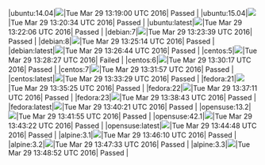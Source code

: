 |ubuntu:14.04|![](https://cdn.rawgit.com/Neilpang/letest/master/status/ubuntu-14.04.svg?1459257540)|Tue Mar 29 13:19:00 UTC 2016| Passed |
|ubuntu:15.04|![](https://cdn.rawgit.com/Neilpang/letest/master/status/ubuntu-15.04.svg?1459257634)|Tue Mar 29 13:20:34 UTC 2016| Passed |
|ubuntu:latest|![](https://cdn.rawgit.com/Neilpang/letest/master/status/ubuntu-latest.svg?1459257726)|Tue Mar 29 13:22:06 UTC 2016| Passed |
|debian:7|![](https://cdn.rawgit.com/Neilpang/letest/master/status/debian-7.svg?1459257819)|Tue Mar 29 13:23:39 UTC 2016| Passed |
|debian:8|![](https://cdn.rawgit.com/Neilpang/letest/master/status/debian-8.svg?1459257914)|Tue Mar 29 13:25:14 UTC 2016| Passed |
|debian:latest|![](https://cdn.rawgit.com/Neilpang/letest/master/status/debian-latest.svg?1459258004)|Tue Mar 29 13:26:44 UTC 2016| Passed |
|centos:5|![](https://cdn.rawgit.com/Neilpang/letest/master/status/centos-5.svg?1459258107)|Tue Mar 29 13:28:27 UTC 2016| Failed |
|centos:6|![](https://cdn.rawgit.com/Neilpang/letest/master/status/centos-6.svg?1459258217)|Tue Mar 29 13:30:17 UTC 2016| Passed |
|centos:7|![](https://cdn.rawgit.com/Neilpang/letest/master/status/centos-7.svg?1459258317)|Tue Mar 29 13:31:57 UTC 2016| Passed |
|centos:latest|![](https://cdn.rawgit.com/Neilpang/letest/master/status/centos-latest.svg?1459258409)|Tue Mar 29 13:33:29 UTC 2016| Passed |
|fedora:21|![](https://cdn.rawgit.com/Neilpang/letest/master/status/fedora-21.svg?1459258525)|Tue Mar 29 13:35:25 UTC 2016| Passed |
|fedora:22|![](https://cdn.rawgit.com/Neilpang/letest/master/status/fedora-22.svg?1459258631)|Tue Mar 29 13:37:11 UTC 2016| Passed |
|fedora:23|![](https://cdn.rawgit.com/Neilpang/letest/master/status/fedora-23.svg?1459258723)|Tue Mar 29 13:38:43 UTC 2016| Passed |
|fedora:latest|![](https://cdn.rawgit.com/Neilpang/letest/master/status/fedora-latest.svg?1459258821)|Tue Mar 29 13:40:21 UTC 2016| Passed |
|opensuse:13.2|![](https://cdn.rawgit.com/Neilpang/letest/master/status/opensuse-13.2.svg?1459258915)|Tue Mar 29 13:41:55 UTC 2016| Passed |
|opensuse:42.1|![](https://cdn.rawgit.com/Neilpang/letest/master/status/opensuse-42.1.svg?1459259002)|Tue Mar 29 13:43:22 UTC 2016| Passed |
|opensuse:latest|![](https://cdn.rawgit.com/Neilpang/letest/master/status/opensuse-latest.svg?1459259088)|Tue Mar 29 13:44:48 UTC 2016| Passed |
|alpine:3.1|![](https://cdn.rawgit.com/Neilpang/letest/master/status/alpine-3.1.svg?1459259170)|Tue Mar 29 13:46:10 UTC 2016| Passed |
|alpine:3.2|![](https://cdn.rawgit.com/Neilpang/letest/master/status/alpine-3.2.svg?1459259253)|Tue Mar 29 13:47:33 UTC 2016| Passed |
|alpine:3.3|![](https://cdn.rawgit.com/Neilpang/letest/master/status/alpine-3.3.svg?1459259332)|Tue Mar 29 13:48:52 UTC 2016| Passed |
